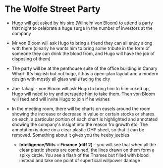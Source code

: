 # The Wolfe Street Party

* Hugo will get asked by his sire (Wilhelm von Bloom) to attend a party that night to celebrate a huge surge in the number of investors at the company
* Mr von Bloom will ask Hugo to bring a friend they can all enjoy along with them (clearly he wants him to bring some tribute in the form of someone they can drink the blood from, and Hugo will have the job of disposing of them)

* The party will be at the penthouse suite of the office building in Canary Wharf. It's big-ish but not huge, it has a open-plan layout and a modern design with mostly all glass walls facing the city

* Joe Takagi - von Bloom will ask Hugo to bring him to him coked up, Hugo will need to try and persuade him to take them. Then von Bloom will feed and will invite Hugo to join if he wishes

* In the meeting room, there will be charts on easels around the room showing the increase or decrease in value or certain stocks or shares. on each, a particular portion of each chart is highlighted and annotated showing the company's insight into the reason fro growth etc. The annotation is done on a clear plastic OHP sheet, so that it can be removed. Something about it gives you the heeby jeebies
  * **Intelligence/Wits + Finance (diff 2)** - you will see that when all the clear plastic sheets are combined, the lines drawn on them form a spiky circle. You see a flash of the Thames but filled with blood instead and take one point of superficial willpower damage
